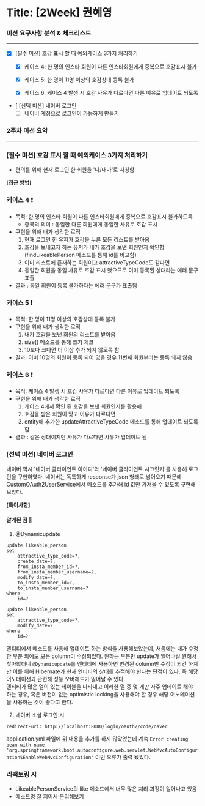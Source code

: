 # Title: [2Week] 권혜영

### 미션 요구사항 분석 & 체크리스트

---

- [x] [필수 미션] 호감 표시 할 때 예외케이스 3가지 처리하기
    - [x] 케이스 4: 한 명의 인스타 회원이 다른 인스타회원에게 중복으로 호감표시 불가
    - [x] 케이스 5: 한 명이 11명 이상의 호감상대 등록 불가
    - [x] 케이스 6: 케이스 4 발생 시 호감 사유가 다르다면 다른 이유로 업데이트 되도록


- [  [선택 미션] 네이버 로그인
    - [ ] 네이버 계정으로 로그인이 가능하게 만들기

### 2주차 미션 요약

---

### [필수 미션] 호감 표시 할 때 예외케이스 3가지 처리하기

* 편의를 위해 현재 로그인 한 회원을 '나/내가'로 지칭함

**[접근 방법]**

### **케이스 4 ❗**

- 목적: 한 명의 인스타 회원이 다른 인스타회원에게 중복으로 호감표시 불가하도록
    - 중복의 의미 : 동일한 다른 회원에게 동일한 사유로 호감 표시
- 구현을 위해 내가 생각한 로직
    1. 현재 로그인 한 유저가 호감을 누른 모든 리스트를 받아옴
    2. 호감을 보내고자 하는 유저가 내가 호감을 보낸 회원인지 확인함(findLikeablePerson 메소드를 통해 id를 비교함)
    3. 이미 리스트에 존재하는 회원이고 attractiveTypeCode도 같다면
    4. 동일한 회원을 동일 사유로 호감 표시 했으므로 이미 등록된 상대라는 에러 문구 표출
- 결과 : 동일 회원이 등록 불가하다는 에러 문구가 표출됨

### **케이스 5 ❗**

- 목적: 한 명이 11명 이상의 호감상대 등록 불가
- 구현을 위해 내가 생각한 로직
    1. 내가 호감을 보낸 회원의 리스트를 받아옴
    2. size() 메소드를 통해 크기 체크
    3. 10보다 크다면 더 이상 추가 되지 않도록 함
- 결과: 이미 10명의 회원이 등록 되어 있을 경우 11번째 회원부터는 등록 되지 않음

### **케이스 6 ❗**

- 목적: 케이스 4 발생 시 호감 사유가 다르다면 다른 이유로 업데이트 되도록
- 구현을 위해 내가 생각한 로직
    1. 케이스 4에서 확인 된 호감을 보낸 회원인지를 활용해
    2. 호감을 받은 회원이 맞고 이유가 다르다면
    3. entity에 추가한 updateAttractiveTypeCode 메소드를 통해 업데이트 되도록 함
- 결과 : 같은 상대이지만 사유가 다르다면 사유가 업데이트 됨

### [선택 미션] 네이버 로그인

네이버 역시 '네이버 클라이언트 아이디'와 '네이버 클라이언트 시크릿키'를 사용해 로그인을 구현하였다. 네이버는
독특하게 response가 json 형태로 넘어오기 때문에 CustomOAuth2UserService에서 메소드를 추가해 id 값만 가져올 수
있도록 구현해보았다.

**[특이사항]**

#### 알게된 점 🤔

1. @Dynamicupdate

```mysql
update likeable_person
set
    attractive_type_code=?,
    create_date=?,
    from_insta_member_id=?,
    from_insta_member_username=?,
    modify_date=?,
    to_insta_member_id=?,
    to_insta_member_username=?
where
    id=?
```

```mysql
update likeable_person
set
    attractive_type_code=?,
    modify_date=?
where
    id=?
```

엔티티에서 메소드를 사용해 업데이트 하는 방식을 사용해보았는데, 처음에는 내가 수정한 부분 외에도 모든 column이 수정되었다.
원하는 부분만 update가 일어나길 원해서 찾아봤더니 `@Dynamicupdate`를 엔티티에 사용하면 변경된 column만 수정이 되긴 하지만 이를 위해
Hibernate가 현재 엔티티의 상태를 추적해야 한다는 단점이 있다. 즉 해당 어노테이션과 관련해 성능 오버헤드가 일어날 수 있다. <br>
엔티티가 많은 열이 있는 테이블을 나타내고 이러한 열 중 몇 개만 자주 업데이트 해야 하는 경우, 혹은 버전이 없는 optimistic locking을
사용해야 할 경우 해당 어노테이션을 사용하는 것이 좋다고 한다.

2. 네이버 소셜 로그인 시

```
redirect-uri: http://localhost:8080/login/oauth2/code/naver
```

application.yml 파일에 위 내용을 추가를 하지 않았었는데 계속
`Error creating bean with name 'org.springframework.boot.autoconfigure.web.servlet.WebMvcAutoConfiguration$EnableWebMvcConfiguration'`
이런 오류가 출력 됐었다.

### 리팩토링 시

- LikeablePersonService의 like 메소드에서 너무 많은 처리 과정이 일어나고 있음
- 메소드명 잘 지어서 분리해보기